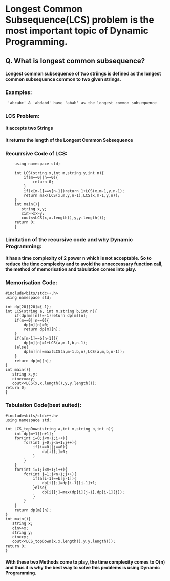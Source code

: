 # Longest Common Subsequence(LCS) problem is the most important topic of Dynamic Programming.
## Q. What is longest common subsequence?
#### Longest common subsequence of two striings is defined as the longest common subsequence common to two given strings.
### Examples:
``` 'abcabc' & 'abdabd' have 'abab' as the longest common subsequence```

### LCS Problem: 
#### It accepts two Strings
#### It returns the length of the Longest Common Sebsequence

### Recurrsive Code of LCS:
``` #include<bits/stdc++.h>
    using namespace std;
 
    int LCS(string x,int m,string y,int n){
        if(m==0||n==0){
            return 0;
        }
        if(x[m-1]==y[n-1])return 1+LCS(x,m-1,y,n-1);
        return max(LCS(x,m,y,n-1),LCS(x,m-1,y,n));
    }
    int main(){
       string x,y;
       cin>>x>>y;
       cout<<LCS(x,x.length(),y,y.length());
    return 0;
    }
```
### Limitation of the recursive code and why Dynamic Programming:
#### It has a time complexity of 2 power n which is not acceptable. So to reduce the time complexity and to avoid the unneccessary function call, the method of memorisation and tabulation comes into play.

### Memorisation Code:
```
#include<bits/stdc++.h>
using namespace std;
 
int dp[20][20]={-1};
int LCS(string a, int m,string b,int n){
    if(dp[m][n]!=-1)return dp[m][n];
    if(m==0||n==0){
        dp[m][n]=0;
        return dp[m][n];
    }
    if(a[m-1]==b[n-1]){
        dp[m][n]=1+LCS(a,m-1,b,n-1);
    }else{
        dp[m][n]=max(LCS(a,m-1,b,n),LCS(a,m,b,n-1));
    }
    return dp[m][n];
}
int main(){
   string x,y;
   cin>>x>>y;
   cout<<LCS(x,x.length(),y,y.length());
return 0;
}
```
### Tabulation Code(best suited):
```
#include<bits/stdc++.h>
using namespace std;
 
int LCS_topDown(string a,int m,string b,int n){
    int dp[m+1][n+1];
    for(int i=0;i<m+1;i++){
        for(int j=0;j<n+1;j++){
            if(i==0||j==0){
                dp[i][j]=0;
            }
        }
    }
    for(int i=1;i<m+1;i++){
        for(int j=1;j<n+1;j++){
            if(a[i-1]==b[j-1]){
                dp[i][j]=dp[i-1][j-1]+1;
            }else{
                dp[i][j]=max(dp[i][j-1],dp[i-1][j]);
            }
        }
    }
    return dp[m][n];
}
int main(){
   string x;
   cin>>x;
   string y;
   cin>>y;
   cout<<LCS_topDown(x,x.length(),y,y.length());
return 0;
}
```
#### With these two Methods come to play, the time complexity comes to O(n) and thus it is why the best way to solve this problems is using Dynamic Programming.
